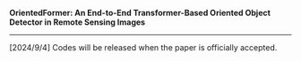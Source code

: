 **OrientedFormer: An End-to-End Transformer-Based Oriented Object Detector in Remote Sensing Images**

---

[2024/9/4] Codes will be released when the paper is officially accepted.

